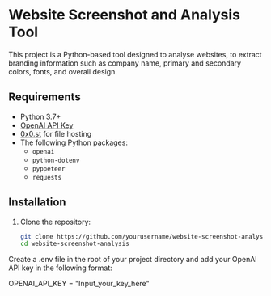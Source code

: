 # Website Screenshot and Analysis Tool

This project is a Python-based tool designed to analyse websites, to extract branding information such as company name, primary and secondary colors, fonts, and overall design.



## Requirements

- Python 3.7+
- [OpenAI API Key](https://platform.openai.com/account/api-keys)
- [0x0.st](https://0x0.st) for file hosting
- The following Python packages:
  - `openai`
  - `python-dotenv`
  - `pyppeteer`
  - `requests`

## Installation

1. Clone the repository:

   ```bash
   git clone https://github.com/yourusername/website-screenshot-analysis.git
   cd website-screenshot-analysis

Create a .env file in the root of your project directory and add your OpenAI API key in the following format:

OPENAI_API_KEY = "Input_your_key_here"